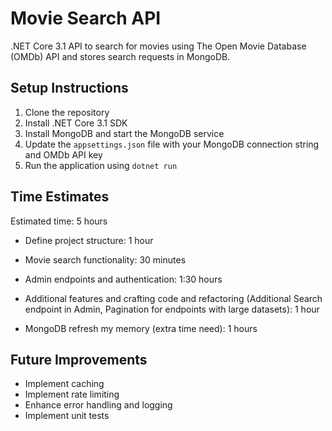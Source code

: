 # Movie Search API

.NET Core 3.1 API to search for movies using The Open Movie Database (OMDb) API and stores search requests in MongoDB.

## Setup Instructions

1. Clone the repository
2. Install .NET Core 3.1 SDK
3. Install MongoDB and start the MongoDB service
4. Update the `appsettings.json` file with your MongoDB connection string and OMDb API key
5. Run the application using `dotnet run`

## Time Estimates

Estimated time: 5 hours

- Define project structure: 1 hour
- Movie search functionality: 30 minutes
- Admin endpoints and authentication: 1:30 hours
- Additional features and crafting code and refactoring (Additional Search endpoint in Admin, Pagination for endpoints with large datasets): 1 hour

- MongoDB refresh my memory (extra time need): 1 hours


## Future Improvements

- Implement caching
- Implement rate limiting
- Enhance error handling and logging
- Implement unit tests
